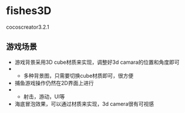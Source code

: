 # fishes3D
cocoscreator3.2.1
## 游戏场景
- 游戏背景采用3D cube材质来实现，调整好3d camara的位置和角度即可
- - 多种背景图，只需要切换cube材质即可，很方便
- 捕鱼游戏操作仍然在2D界面上进行
- - 射击，游动，UI等
- 海底冒泡效果，可以通过材质来实现，3d camera很有可视感